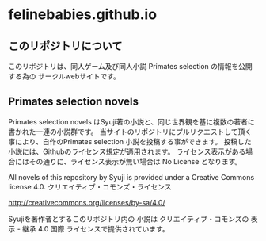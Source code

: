 # felinebabies.github.io

## このリポジトリについて

このリポジトリは、同人ゲーム及び同人小説 Primates selection の情報を公開する為の
サークルwebサイトです。

## Primates selection novels

Primates selection novels はSyuji著の小説と、同じ世界観を基に複数の著者に書かれた一連の小説群です。
当サイトのリポジトリにプルリクエストして頂く事により、自作のPrimates selection 小説を投稿する事ができます。
投稿した小説には、Githubのライセンス規定が適用されます。 ライセンス表示がある場合にはその通りに、ライセンス表示が無い場合は No License となります。

All novels of this repository by Syuji is provided under a Creative Commons license 4.0.
クリエイティブ・コモンズ・ライセンス

<http://creativecommons.org/licenses/by-sa/4.0/>

Syujiを著作者とするこのリポジトリ内の 小説は クリエイティブ・コモンズの 表示 - 継承 4.0 国際 ライセンスで提供されています。
